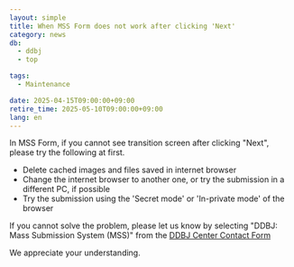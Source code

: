 ```yaml
---
layout: simple
title: When MSS Form does not work after clicking 'Next'
category: news
db:
  - ddbj
  - top

tags:
  - Maintenance

date: 2025-04-15T09:00:00+09:00
retire_time: 2025-05-10T09:00:00+09:00
lang: en
---
```


In MSS Form, if you cannot see transition screen after clicking "Next", please try the following at first.

* Delete cached images and files saved in internet browser
* Change the internet browser to another one, or try the submission in a different PC, if possible
* Try the submission using the 'Secret mode' or 'In-private mode' of the browser

If you cannot solve the problem, please let us know by selecting "DDBJ: Mass Submission System (MSS)" from the [DDBJ Center Contact Form](https://www.ddbj.nig.ac.jp/contact-ddbj-e.html)
   
We appreciate your understanding.